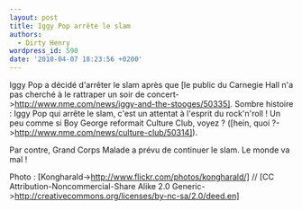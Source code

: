```yaml
---
layout: post
title: Iggy Pop arrête le slam
authors:
  - Dirty Henry
wordpress_id: 590
date: '2010-04-07 18:23:56 +0200'
---
```

Iggy Pop a décidé d'arrêter le slam après que [le public du Carnegie Hall n'a pas cherché à le rattraper un soir de concert->http://www.nme.com/news/iggy-and-the-stooges/50335]. Sombre histoire : Iggy Pop qui arrête le slam, c'est un attentat à l'esprit du rock'n'roll ! Un peu comme si Boy George reformait Culture Club, voyez ? ([hein, quoi ?->http://www.nme.com/news/culture-club/50314]). 

Par contre, Grand Corps Malade a prévu de continuer le slam. Le monde va mal !

Photo : [Kongharald->http://www.flickr.com/photos/kongharald/] // [CC Attribution-Noncommercial-Share Alike 2.0 Generic->http://creativecommons.org/licenses/by-nc-sa/2.0/deed.en]
